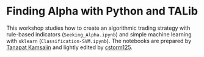 # Finding Alpha with Python and TALib

This workshop studies how to create an algorithmic trading strategy with rule-based indicators (`Seeking_Alpha.ipynb`) and simple machine learning with `sklearn` (`Classification-SVM.ipynb`). The notebooks are prepared by [Tanapat Kamsaiin](https://www.facebook.com/tanapat.kn) and lightly edited by [cstorm125](https://github.com/cstorm125/).